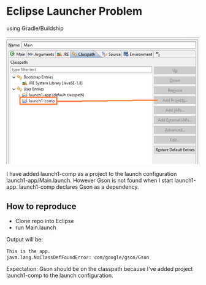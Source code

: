 # Eclipse Launcher Problem

using Gradle/Buildship

<img src="launch1-app/launcher.png">

I have added launch1-comp as a project to the launch configuration launch1-app/Main.launch. However Gson is not found when I start launch1-app. launch1-comp declares Gson
as a dependency.

## How to reproduce

- Clone repo into Eclipse
- run Main.launch

Output will be:

```
This is the app.
java.lang.NoClassDefFoundError: com/google/gson/Gson
```

Expectation: Gson should be on the classpath because I've added project launch1-comp to the launch configuration.

